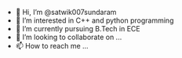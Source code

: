 - 👋 Hi, I’m @satwik007sundaram
- 👀 I’m interested in C++ and python programming
- 🌱 I’m currently pursuing B.Tech in ECE
- 💞️ I’m looking to collaborate on ...
- 📫 How to reach me ...

<!---
satwik007sundaram/satwik007sundaram is a ✨ special ✨ repository because its `README.md` (this file) appears on your GitHub profile.
You can click the Preview link to take a look at your changes.
--->
